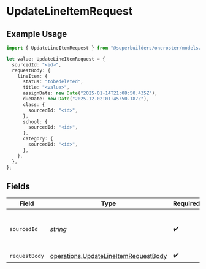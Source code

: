 # UpdateLineItemRequest

## Example Usage

```typescript
import { UpdateLineItemRequest } from "@superbuilders/oneroster/models/operations";

let value: UpdateLineItemRequest = {
  sourcedId: "<id>",
  requestBody: {
    lineItem: {
      status: "tobedeleted",
      title: "<value>",
      assignDate: new Date("2025-01-14T21:08:50.435Z"),
      dueDate: new Date("2025-12-02T01:45:50.187Z"),
      class: {
        sourcedId: "<id>",
      },
      school: {
        sourcedId: "<id>",
      },
      category: {
        sourcedId: "<id>",
      },
    },
  },
};
```

## Fields

| Field                                                                                        | Type                                                                                         | Required                                                                                     | Description                                                                                  |
| -------------------------------------------------------------------------------------------- | -------------------------------------------------------------------------------------------- | -------------------------------------------------------------------------------------------- | -------------------------------------------------------------------------------------------- |
| `sourcedId`                                                                                  | *string*                                                                                     | :heavy_check_mark:                                                                           | The sourcedId of the line item to update                                                     |
| `requestBody`                                                                                | [operations.UpdateLineItemRequestBody](../../models/operations/updatelineitemrequestbody.md) | :heavy_check_mark:                                                                           | N/A                                                                                          |